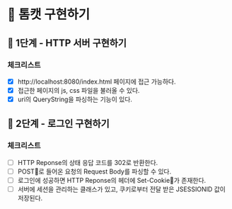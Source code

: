 # 🐯 톰캣 구현하기

## 🚀 1단계 - HTTP 서버 구현하기

### 체크리스트
 - [x] http://localhost:8080/index.html 페이지에 접근 가능하다. 
 - [x] 접근한 페이지의 js, css 파일을 불러올 수 있다. 
 - [x] uri의 QueryString을 파싱하는 기능이 있다.

## 🚀 2단계 - 로그인 구현하기

### 체크리스트
 - [ ] HTTP Reponse의 상태 응답 코드를 302로 반환한다.
 - [ ] POST로 들어온 요청의 Request Body를 파싱할 수 있다.
 - [ ] 로그인에 성공하면 HTTP Reponse의 헤더에 Set-Cookie가 존재한다.
 - [ ] 서버에 세션을 관리하는 클래스가 있고, 쿠키로부터 전달 받은 JSESSIONID 값이 저장된다.
